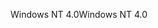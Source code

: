 <span data-ttu-id="e56c1-101">Windows NT 4.0</span><span class="sxs-lookup"><span data-stu-id="e56c1-101">Windows NT 4.0</span></span>